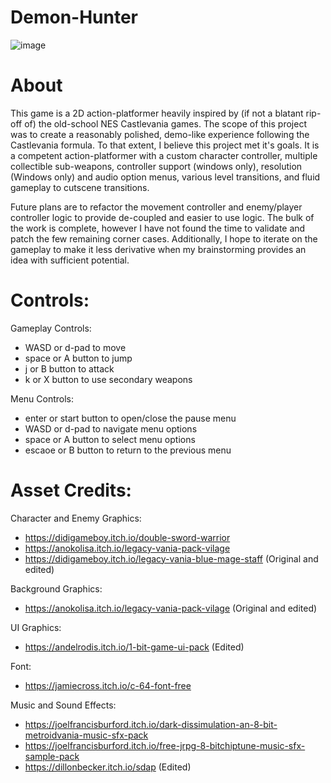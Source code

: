# Demon-Hunter
![image](https://github.com/user-attachments/assets/247ebfda-4990-4402-acc3-7eec22d7d1ef)

# About
This game is a 2D action-platformer heavily inspired by (if not a blatant rip-off of) the old-school NES Castlevania games. The scope of this project was to create a reasonably polished, demo-like experience following the Castlevania formula. To that extent, I believe this project met it's goals. It is a competent action-platformer with a custom character controller, multiple collectible sub-weapons, controller support (windows only), resolution (Windows only) and audio option menus, various level transitions, and fluid gameplay to cutscene transitions.

Future plans are to refactor the movement controller and enemy/player controller logic to provide de-coupled and easier to use logic. The bulk of the work is complete, however I have not found the time to validate and patch the few remaining corner cases. Additionally, I hope to iterate on the gameplay to make it less derivative when my brainstorming provides an idea with sufficient potential.

# Controls:
Gameplay Controls:
- WASD or d-pad to move
- space or A button to jump
- j or B button to attack
- k or X button to use secondary weapons

Menu Controls:
- enter or start button to open/close the pause menu
- WASD or d-pad to navigate menu options
- space or A button to select menu options
- escaoe or B button to return to the previous menu

# Asset Credits:
Character and Enemy Graphics:
- https://didigameboy.itch.io/double-sword-warrior
- https://anokolisa.itch.io/legacy-vania-pack-vilage
- https://didigameboy.itch.io/legacy-vania-blue-mage-staff (Original and edited)

Background Graphics:
- https://anokolisa.itch.io/legacy-vania-pack-vilage (Original and edited)

UI Graphics:
- https://andelrodis.itch.io/1-bit-game-ui-pack (Edited)

Font:
- https://jamiecross.itch.io/c-64-font-free

Music and Sound Effects:
- https://joelfrancisburford.itch.io/dark-dissimulation-an-8-bit-metroidvania-music-sfx-pack
- https://joelfrancisburford.itch.io/free-jrpg-8-bitchiptune-music-sfx-sample-pack
- https://dillonbecker.itch.io/sdap (Edited)
